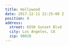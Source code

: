 ```yaml
---
title: Hollywood
date: 2017-12-11 22:25:00 Z
position: 0
address:
  street: 6550 Sunset Blvd
  city: Los Angeles, CA
  zip: 90028
---
```


